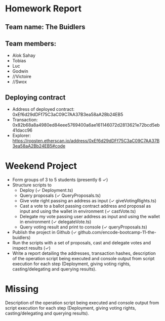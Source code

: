 # Homework Report

## Team name: The Buidlers

## Team members:
* Alok Sahay
* Tobias
* Luc
* Godwin
* //Victoire
* //Swox

## Deploying contract
* Address of deployed contract: 0xEf6d29dDFf75C3aC09C7AA37B3ea58aA2Bb24EB5
* Transaction: 0x82b68a8a4980ed84eee5769400a6ae161146072d2813621e72bcd5eb41dacc96
* Explorer: https://ropsten.etherscan.io/address/0xEf6d29dDFf75C3aC09C7AA37B3ea58aA2Bb24EB5#code

# Weekend Project
* Form groups of 3 to 5 students (presently 6 ✓)
* Structure scripts to
  * Deploy (✓ Deployment.ts)
  * Query proposals (✓ QueryProposals.ts)
  * Give vote right passing an address as input (✓ giveVotingRights.ts)
  * Cast a vote to a ballot passing contract address and proposal as input and using the wallet in environment (✓ castVote.ts)
  * Delegate my vote passing user address as input and using the wallet in environment (✓ delegateVote.ts)
  * Query voting result and print to console (✓ queryProposals.ts)
* Publish the project in Github (✓ github.com/encode-bootcamp-11-the-buidlers)
* Run the scripts with a set of proposals, cast and delegate votes and inspect results (✓)
* Write a report detailing the addresses, transaction hashes, description of the operation script being executed and console output from script execution for each step (Deployment, giving voting rights, casting/delegating and querying results).

# Missing

Description of the operation script being executed and console output from script execution for each step (Deployment, giving voting rights, casting/delegating and querying results).